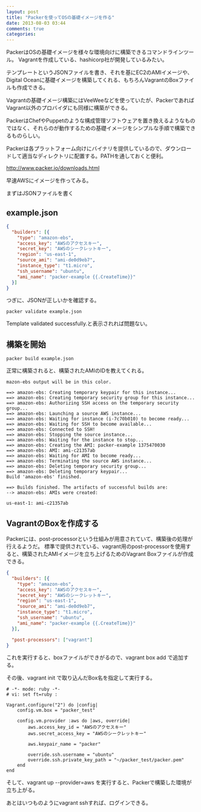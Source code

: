 ```yaml
---
layout: post
title: "Packerを使ってOSの基礎イメージを作る"
date: 2013-08-03 03:44
comments: true
categories: 
---
```


PackerはOSの基礎イメージを様々な環境向けに構築できるコマンドラインツール。
Vagrantを作成している、hashicorp社が開発しているみたい。

テンプレートというJSONファイルを書き、それを基にEC2のAMIイメージや、Digital Oceanに基礎イメージを構築してくれる、もちろんVagrantのBoxファイルも作成できる。

Vagrantの基礎イメージ構築にはVeeWeeなどを使っていたが、PackerであればVagrant以外のプロバイダにも同様に構築ができる。

PackerはChefやPuppetのような構成管理ソフトウェアを置き換えるようなものではなく、それらのが動作するための基礎イメージをシンプルな手順で構築できるものらしい。

Packerは各プラットフォーム向けにバイナリを提供しているので、ダウンロードして適当なディレクトリに配置する。PATHを通しておくと便利。

http://www.packer.io/downloads.html

早速AWSにイメージを作ってみる。

まずはJSONファイルを書く

## example.json

```json
{
  "builders": [{
    "type": "amazon-ebs",
    "access_key": "AWSのアクセスキー",
    "secret_key": "AWSのシークレットキー",
    "region": "us-east-1",
    "source_ami": "ami-de0d9eb7",
    "instance_type": "t1.micro",
    "ssh_username": "ubuntu",
    "ami_name": "packer-example {{.CreateTime}}"
  }]
}
```

つぎに、JSONが正しいかを確認する。

```
packer validate example.json
```

Template validated successfully.と表示されれば問題ない。


## 構築を開始

```
packer build example.json
```

正常に構築されると、構築されたAMIのIDを教えてくれる。
```
mazon-ebs output will be in this color.

==> amazon-ebs: Creating temporary keypair for this instance...
==> amazon-ebs: Creating temporary security group for this instance...
==> amazon-ebs: Authorizing SSH access on the temporary security group...
==> amazon-ebs: Launching a source AWS instance...
==> amazon-ebs: Waiting for instance (i-7c70b010) to become ready...
==> amazon-ebs: Waiting for SSH to become available...
==> amazon-ebs: Connected to SSH!
==> amazon-ebs: Stopping the source instance...
==> amazon-ebs: Waiting for the instance to stop...
==> amazon-ebs: Creating the AMI: packer-example 1375470030
==> amazon-ebs: AMI: ami-c21357ab
==> amazon-ebs: Waiting for AMI to become ready...
==> amazon-ebs: Terminating the source AWS instance...
==> amazon-ebs: Deleting temporary security group...
==> amazon-ebs: Deleting temporary keypair...
Build 'amazon-ebs' finished.

==> Builds finished. The artifacts of successful builds are:
--> amazon-ebs: AMIs were created:

us-east-1: ami-c21357ab
```


## VagrantのBoxを作成する

Packerには、post-processorという仕組みが用意されていて、構築後の処理が行えるようだ。
標準で提供されている、vagrant用のpost-processorを使用すると、構築されたAMIイメージを立ち上げるためのVagrant Boxファイルが作成できる。

```json
{
  "builders": [{
    "type": "amazon-ebs",
    "access_key": "AWSのアクセスキー",
    "secret_key": "AWSのシークレットキー",
    "region": "us-east-1",
    "source_ami": "ami-de0d9eb7",
    "instance_type": "t1.micro",
    "ssh_username": "ubuntu",
    "ami_name": "packer-example {{.CreateTime}}"
  }],

  "post-processors": ["vagrant"]
}
```

これを実行すると、boxファイルができがるので、vagrant box add で追加する。

その後、vagrant init で取り込んだBox名を指定して実行する。

```
# -*- mode: ruby -*-
# vi: set ft=ruby :

Vagrant.configure("2") do |config|
    config.vm.box = "packer_test"

    config.vm.provider :aws do |aws, override|
        aws.access_key_id = "AWSのアクセスキー"
        aws.secret_access_key = "AWSのシークレットキー"

        aws.keypair_name = "packer"

        override.ssh.username = "ubuntu"
        override.ssh.private_key_path = "~/packer_test/packer.pem"
    end
end
```

そして、vagrant up --provider=aws を実行すると、Packerで構築した環境が立ち上がる。

あとはいつものようにvagrant sshすれば、ログインできる。
